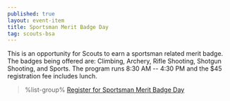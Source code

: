 ```yaml
---
published: true
layout: event-item
title: Sportsman Merit Badge Day
tag: scouts-bsa
---
```


This is an opportunity for Scouts to earn a sportsman related merit badge. The badges being offered are: Climbing, Archery, Rifle Shooting, Shotgun Shooting, and Sports. The program runs 8:30 AM -- 4:30 PM and the $45 registration fee includes lunch.

> %list-group%
> <a href="https://scoutingevent.com/066-56095" class="list-group-item">Register for Sportsman Merit Badge Day</a>
